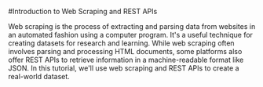 
#Introduction to Web Scraping and REST APIs

Web scraping is the process of extracting and parsing data from websites in an automated fashion using a computer program. It's a useful technique for creating datasets for research and learning. While web scraping often involves parsing and processing HTML documents, some platforms also offer REST APIs to retrieve information in a machine-readable format like JSON. In this tutorial, we'll use web scraping and REST APIs to create a real-world dataset.
